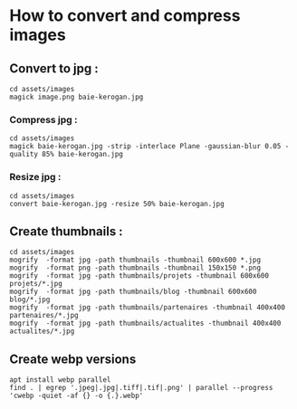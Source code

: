 # How to convert and compress images
## Convert to jpg :
```shell script
cd assets/images
magick image.png baie-kerogan.jpg
```

### Compress jpg : 
```shell script
cd assets/images
magick baie-kerogan.jpg -strip -interlace Plane -gaussian-blur 0.05 -quality 85% baie-kerogan.jpg
```

### Resize jpg :
```shell script
cd assets/images
convert baie-kerogan.jpg -resize 50% baie-kerogan.jpg
```

## Create thumbnails :
```shell script
cd assets/images
mogrify  -format jpg -path thumbnails -thumbnail 600x600 *.jpg
mogrify  -format png -path thumbnails -thumbnail 150x150 *.png
mogrify  -format jpg -path thumbnails/projets -thumbnail 600x600 projets/*.jpg
mogrify  -format jpg -path thumbnails/blog -thumbnail 600x600 blog/*.jpg
mogrify  -format jpg -path thumbnails/partenaires -thumbnail 400x400 partenaires/*.jpg
mogrify  -format jpg -path thumbnails/actualites -thumbnail 400x400 actualites/*.jpg
```

## Create webp versions

```
apt install webp parallel
find . | egrep '.jpeg|.jpg|.tiff|.tif|.png' | parallel --progress 'cwebp -quiet -af {} -o {.}.webp'
```

